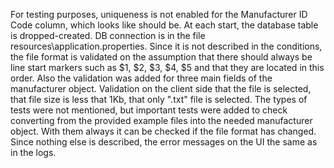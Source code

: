 For testing purposes, uniqueness is not enabled for the Manufacturer ID Code column, which looks like should be.
At each start, the database table is dropped-created.
DB connection is in the file resources\application.properties.
Since it is not described in the conditions, the file format is validated on the assumption that there should always be line start markers such as $1, $2, $3, $4, $5 and that they are located in this order.
Also the validation was added for three main fields of the manufacturer object.
Validation on the client side that the file is selected, that file size is less that 1Kb, that only ".txt" file is selected.
The types of tests were not mentioned, but important tests were added to check converting from the provided example files into the needed manufacturer object. 
With them always it can be checked if the file format has changed.
Since nothing else is described, the error messages on the UI the same as in the logs.